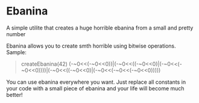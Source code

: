 # Ebanina
A simple utilite that creates a huge horrible ebanina from a small and pretty number

Ebanina allows you to create smth horrible using bitwise operations.
Sample:
> createEbanina(42)
> (-~0<<(-~0<<0))|(-~0<<((-~0<<0)|(-~0<<(-~0<<0))))|(-~0<<((-~0<<0)|(-~0<<(-~0<<(-~0<<0)))))

You can use ebanina everywhere you want. Just replace all constants in your code with a small piece of ebanina and your life will become much better!
